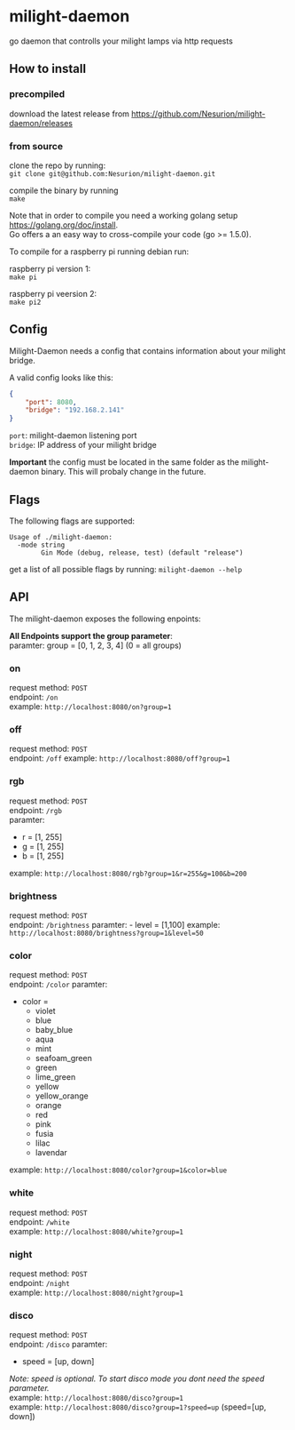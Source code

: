 # milight-daemon
go daemon that controlls your milight lamps via http requests

## How to install

### precompiled
download the latest release from https://github.com/Nesurion/milight-daemon/releases

### from source
clone the repo by running:  
`git clone git@github.com:Nesurion/milight-daemon.git`  

compile the binary by running  
`make`

Note that in order to compile you need a working golang setup https://golang.org/doc/install.  
Go offers a an easy way to cross-compile your code (go >= 1.5.0).

To compile for a raspberry pi running debian run:  

raspberry pi version 1:  
`make pi`

raspberry pi veersion 2:  
`make pi2`

## Config
Milight-Daemon needs a config that contains information about your milight bridge.

A valid config looks like this:

```json
{
    "port": 8080,
    "bridge": "192.168.2.141"
}
```

`port`: milight-daemon listening port  
`bridge`: IP address of your milight bridge

**Important** the config must be located in the same folder as the milight-daemon binary. This will probaly change in the future.

## Flags
The following flags are supported:

```
Usage of ./milight-daemon:
  -mode string
    	Gin Mode (debug, release, test) (default "release")
```

get a list of all possible flags by running: `milight-daemon --help`

## API
The milight-daemon exposes the following enpoints:

**All Endpoints support the group parameter**:  
paramter: group = \[0, 1, 2, 3, 4\] (0 = all groups)  

### on
request method: `POST`  
endpoint: `/on`  
example: `http://localhost:8080/on?group=1`  

### off
request method: `POST`  
endpoint: `/off`
example: `http://localhost:8080/off?group=1`  

### rgb
request method: `POST`  
endpoint: `/rgb`  
paramter:
  - r = [1, 255]
  - g = [1, 255]
  - b = [1, 255]

example: `http://localhost:8080/rgb?group=1&r=255&g=100&b=200`  

### brightness
request method: `POST`  
endpoint: `/brightness`
paramter:
	- level = [1,100]
example: `http://localhost:8080/brightness?group=1&level=50`

### color
request method: `POST`  
endpoint: `/color`
paramter: 
  - color =
    - violet
    - blue
    - baby_blue
    - aqua
    - mint
    - seafoam_green
    - green
    - lime_green
    - yellow
    - yellow_orange
    - orange
    - red
    - pink
    - fusia
    - lilac
    - lavendar

example: `http://localhost:8080/color?group=1&color=blue`

### white
request method: `POST`  
endpoint: `/white`  
example: `http://localhost:8080/white?group=1`

### night
request method: `POST`  
endpoint: `/night`  
example: `http://localhost:8080/night?group=1`

### disco
request method: `POST`  
endpoint: `/disco`
paramter:
  - speed = \[up, down\]

*Note: speed is optional. To start disco mode you dont need the speed parameter.*  
example: `http://localhost:8080/disco?group=1`  
example: `http://localhost:8080/disco?group=1?speed=up` (speed=[up, down])  
